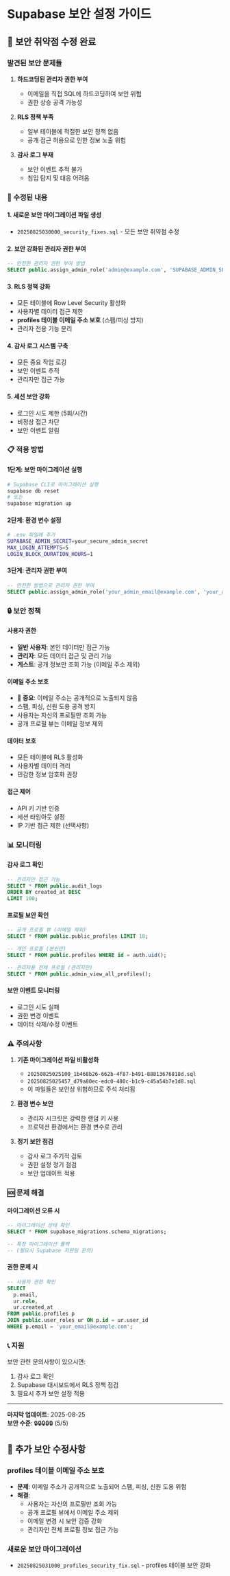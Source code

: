 # Supabase 보안 설정 가이드

## 🚨 보안 취약점 수정 완료

### 발견된 보안 문제들

1. **하드코딩된 관리자 권한 부여**
   - 이메일을 직접 SQL에 하드코딩하여 보안 위험
   - 권한 상승 공격 가능성

2. **RLS 정책 부족**
   - 일부 테이블에 적절한 보안 정책 없음
   - 공개 접근 허용으로 인한 정보 노출 위험

3. **감사 로그 부재**
   - 보안 이벤트 추적 불가
   - 침입 탐지 및 대응 어려움

### 🔧 수정된 내용

#### 1. 새로운 보안 마이그레이션 파일 생성
- `20250825030000_security_fixes.sql` - 모든 보안 취약점 수정

#### 2. 보안 강화된 관리자 권한 부여
```sql
-- 안전한 관리자 권한 부여 방법
SELECT public.assign_admin_role('admin@example.com', 'SUPABASE_ADMIN_SECRET_2025');
```

#### 3. RLS 정책 강화
- 모든 테이블에 Row Level Security 활성화
- 사용자별 데이터 접근 제한
- **profiles 테이블 이메일 주소 보호** (스팸/피싱 방지)
- 관리자 전용 기능 분리

#### 4. 감사 로그 시스템 구축
- 모든 중요 작업 로깅
- 보안 이벤트 추적
- 관리자만 접근 가능

#### 5. 세션 보안 강화
- 로그인 시도 제한 (5회/시간)
- 비정상 접근 차단
- 보안 이벤트 알림

### 📋 적용 방법

#### 1단계: 보안 마이그레이션 실행
```bash
# Supabase CLI로 마이그레이션 실행
supabase db reset
# 또는
supabase migration up
```

#### 2단계: 환경 변수 설정
```bash
# .env 파일에 추가
SUPABASE_ADMIN_SECRET=your_secure_admin_secret
MAX_LOGIN_ATTEMPTS=5
LOGIN_BLOCK_DURATION_HOURS=1
```

#### 3단계: 관리자 권한 부여
```sql
-- 안전한 방법으로 관리자 권한 부여
SELECT public.assign_admin_role('your_admin_email@example.com', 'your_admin_secret');
```

### 🔒 보안 정책

#### 사용자 권한
- **일반 사용자**: 본인 데이터만 접근 가능
- **관리자**: 모든 데이터 접근 및 관리 가능
- **게스트**: 공개 정보만 조회 가능 (이메일 주소 제외)

#### 이메일 주소 보호
- **🚨 중요**: 이메일 주소는 공개적으로 노출되지 않음
- 스팸, 피싱, 신원 도용 공격 방지
- 사용자는 자신의 프로필만 조회 가능
- 공개 프로필 뷰는 이메일 정보 제외

#### 데이터 보호
- 모든 테이블에 RLS 활성화
- 사용자별 데이터 격리
- 민감한 정보 암호화 권장

#### 접근 제어
- API 키 기반 인증
- 세션 타임아웃 설정
- IP 기반 접근 제한 (선택사항)

### 📊 모니터링

#### 감사 로그 확인
```sql
-- 관리자만 접근 가능
SELECT * FROM public.audit_logs 
ORDER BY created_at DESC 
LIMIT 100;
```

#### 프로필 보안 확인
```sql
-- 공개 프로필 뷰 (이메일 제외)
SELECT * FROM public.public_profiles LIMIT 10;

-- 개인 프로필 (본인만)
SELECT * FROM public.profiles WHERE id = auth.uid();

-- 관리자용 전체 프로필 (관리자만)
SELECT * FROM public.admin_view_all_profiles();
```

#### 보안 이벤트 모니터링
- 로그인 시도 실패
- 권한 변경 이벤트
- 데이터 삭제/수정 이벤트

### ⚠️ 주의사항

1. **기존 마이그레이션 파일 비활성화**
   - `20250825025100_1b468b26-662b-4f87-b491-88813676818d.sql`
   - `20250825025457_d79a80ec-edc0-480c-b1c9-c45a54b7e1d8.sql`
   - 이 파일들은 보안상 위험하므로 주석 처리됨

2. **환경 변수 보안**
   - 관리자 시크릿은 강력한 랜덤 키 사용
   - 프로덕션 환경에서는 환경 변수로 관리

3. **정기 보안 점검**
   - 감사 로그 주기적 검토
   - 권한 설정 정기 점검
   - 보안 업데이트 적용

### 🆘 문제 해결

#### 마이그레이션 오류 시
```sql
-- 마이그레이션 상태 확인
SELECT * FROM supabase_migrations.schema_migrations;

-- 특정 마이그레이션 롤백
-- (필요시 Supabase 지원팀 문의)
```

#### 권한 문제 시
```sql
-- 사용자 권한 확인
SELECT 
  p.email,
  ur.role,
  ur.created_at
FROM public.profiles p
JOIN public.user_roles ur ON p.id = ur.user_id
WHERE p.email = 'your_email@example.com';
```

### 📞 지원

보안 관련 문의사항이 있으시면:
1. 감사 로그 확인
2. Supabase 대시보드에서 RLS 정책 점검
3. 필요시 추가 보안 설정 적용

---

**마지막 업데이트**: 2025-08-25  
**보안 수준**: 🔒🔒🔒🔒🔒 (5/5)

## 🚨 추가 보안 수정사항

### profiles 테이블 이메일 주소 보호
- **문제**: 이메일 주소가 공개적으로 노출되어 스팸, 피싱, 신원 도용 위험
- **해결**: 
  - 사용자는 자신의 프로필만 조회 가능
  - 공개 프로필 뷰에서 이메일 주소 제외
  - 이메일 변경 시 보안 검증 강화
  - 관리자만 전체 프로필 정보 접근 가능

### 새로운 보안 마이그레이션
- `20250825031000_profiles_security_fix.sql` - profiles 테이블 보안 강화
